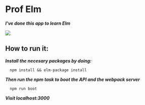 # Prof Elm
***I've done this app to learn Elm***

![](https://pbs.twimg.com/profile_images/378800000451901301/92d48755f7be10f90b10d2d1dee4bdcb.jpeg)

## How to run it:

***Install the necesary packages by doing:***

```
  npm install && elm-package install
```

***Then run the npm task to boot the API and the webpack server***


```
  npm run boot
```

***Visit localhost:3000***
